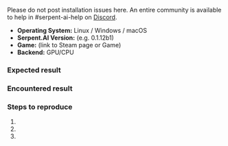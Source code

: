 Please do not post installation issues here. An entire community is available to help in #serpent-ai-help on [Discord](https://discord.gg/9D5SuxH).

* **Operating System:** Linux / Windows / macOS
* **Serpent.AI Version:** (e.g. 0.1.12b1)
* **Game:** (link to Steam page or Game)
* **Backend:** GPU/CPU

### Expected result

### Encountered result

### Steps to reproduce

1. 
2. 
3. 

